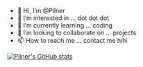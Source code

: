 - 👋 Hi, I’m @Pilner
- 👀 I’m interested in ... dot dot dot
- 🌱 I’m currently learning ... coding
- 💞️ I’m looking to collaborate on ... projects
- 📫 How to reach me ... contact me hihi

[![Pilner's GitHub stats](https://github-readme-stats.vercel.app/api?username=Pilner)](https://github.com/Pilner)

<!---
Pilner/Pilner is a ✨ special ✨ repository because its `README.md` (this file) appears on your GitHub profile.
You can click the Preview link to take a look at your changes.
--->
